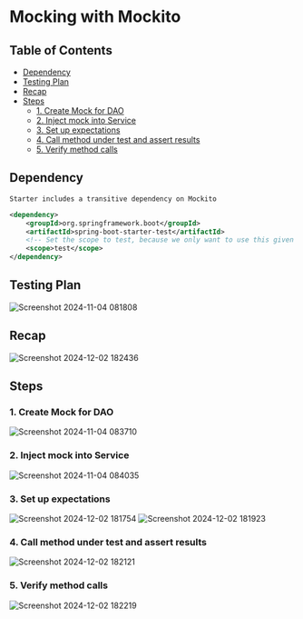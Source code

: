 # Mocking with Mockito

## Table of Contents
* [Dependency](#dependency)
* [Testing Plan](#annotations)
* [Recap](#recap)
* [Steps](#steps)
    * [1. Create Mock for DAO](#1-create-mock-for-dao)
    * [2. Inject mock into Service](#2-inject-mock-into-service)
    * [3. Set up expectations](#3-set-up-expectations)
    * [4. Call method under test and assert results](#4-call-method-under-test-and-assert-results)
    * [5. Verify method calls](#5-verify-method-calls)

## Dependency

`Starter includes a transitive dependency on Mockito`

```xml
<dependency>
    <groupId>org.springframework.boot</groupId>
    <artifactId>spring-boot-starter-test</artifactId>
    <!-- Set the scope to test, because we only want to use this given dependency when we're testing the application. -->
    <scope>test</scope>
</dependency>
```

## Testing Plan

![Screenshot 2024-11-04 081808](https://github.com/user-attachments/assets/6fe1bd05-adcc-45b2-af29-bac85be2254d)

## Recap

![Screenshot 2024-12-02 182436](https://github.com/user-attachments/assets/8f26e5f2-9bb0-4d33-8389-79a84e1b0ab4)

## Steps

### 1. Create Mock for DAO

![Screenshot 2024-11-04 083710](https://github.com/user-attachments/assets/16f252a0-a7d9-47ce-9465-9c4c6a268aa1)


### 2. Inject mock into Service

![Screenshot 2024-11-04 084035](https://github.com/user-attachments/assets/10652de1-5a58-4258-8350-50f03ed0beb7)

### 3. Set up expectations

![Screenshot 2024-12-02 181754](https://github.com/user-attachments/assets/6f7999f2-2cab-4eaa-a9c3-a0f7b81704f3)
![Screenshot 2024-12-02 181923](https://github.com/user-attachments/assets/33c90a3b-8cfa-4734-8105-e43a83d0405f)


### 4. Call method under test and assert results

![Screenshot 2024-12-02 182121](https://github.com/user-attachments/assets/0160249f-e045-4caf-9eb0-7c72b9e9c846)


### 5. Verify method calls

![Screenshot 2024-12-02 182219](https://github.com/user-attachments/assets/4444a658-4d98-4087-9c67-ea558dc22122)
